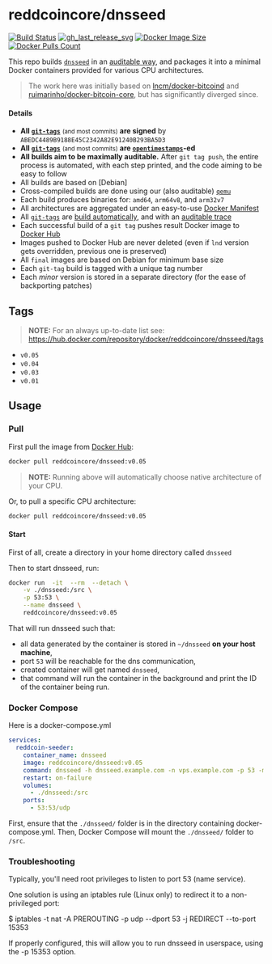 reddcoincore/dnsseed
=============

[![Build Status]][builds]
[![gh_last_release_svg]][gh_last_release_url]
[![Docker Image Size]][lnd-docker-hub]
[![Docker Pulls Count]][lnd-docker-hub]

[Build Status]: https://github.com/reddcoin-project/docker-dnsseed/workflows/Build%20&%20deploy%20on%20git%20tag%20push/badge.svg
[builds]: https://github.com/reddcoin-project/docker-dnsseed/actions?query=workflow%3A%22Build+%26+deploy+on+git+tag+push%22

[gh_last_release_svg]: https://img.shields.io/github/v/release/reddcoin-project/docker-dnsseed?sort=semver
[gh_last_release_url]: https://github.com/reddcoin-project/docker-dnsseed/releases/latest

[Docker Image Size]: https://img.shields.io/docker/image-size/reddcoincore/dnsseed
[Docker Pulls Count]: https://img.shields.io/docker/pulls/reddcoincore/dnsseed.svg?style=flat
[lnd-docker-hub]: https://hub.docker.com/repositories/reddcoincore/dnsseed


This repo builds [`dnsseed`] in an [auditable way](https://github.com/reddcoin-project/docker-dnsseed), and packages it into a minimal Docker containers provided for various CPU architectures.

[`dnsseed`]: https://github.com/reddcoin-project/reddcoin-dnsseed


> The work here was initially based on [lncm/docker-bitcoind](https://github.com/lncm/docker-bitcoind) and [ruimarinho/docker-bitcoin-core](https://github.com/ruimarinho/docker-bitcoin-core/), but has significantly diverged since.


#### Details

* **All [`git-tags`]** <small>(and most commits)</small> **are signed** by `ABEDC4489B9188E45C2342A82E91240B293BA5D3`
* **All [`git-tags`]** <small>(and most commits)</small> **are [`opentimestamps`]-ed**
* **All builds aim to be maximally auditable.**  After `git tag push`, the entire process is automated, with each step printed, and the code aiming to be easy to follow
* All builds are based on [Debian]
* Cross-compiled builds are done using our (also auditable) [`qemu`]
* Each build produces binaries for: `amd64`, `arm64v8`, and `arm32v7`
* All architectures are aggregated under an easy-to-use [Docker Manifest]
* All [`git-tags`] are [build automatically], and with an [auditable trace]
* Each successful build of a `git tag` pushes result Docker image to [Docker Hub]
* Images pushed to Docker Hub are never deleted (even if `lnd` version gets overridden, previous one is preserved)
* All `final` images are based on Debian for minimum base size
* Each `git-tag` build is tagged with a unique tag number
* Each _minor_ version is stored in a separate directory (for the ease of backporting patches)


[`git-tags`]: https://github.com/reddcoin-project/docker-dnsseed/tags
[`opentimestamps`]: https://github.com/opentimestamps/opentimestamps-client/blob/master/doc/git-integration.md#usage
[Alpine]: https://github.com/reddcoin-project/docker-dnsseed/blob/master/0.03/Dockerfile#L6
[`qemu`]: https://github.com/meeDamian/simple-qemu
[Docker Manifest]: https://github.com/reddcoin-project/docker-dnsseed/blob/master/.github/workflows/on-tag.yml#L171-L187
[build automatically]: https://github.com/reddcoin-project/docker-dnsseed/blob/master/.github/workflows/on-tag.yml
[auditable trace]: https://github.com/reddcoin-project/docker-dnsseed/actions/runs/9950306520?check_suite_focus=true
[Docker Hub]: https://github.com/reddcoin-project/docker-dnsseed/blob/master/.github/workflows/on-tag.yml#L168-L169
[Github Releases]: https://github.com/reddcoin-project/docker-dnsseed/blob/master/.github/workflows/on-tag.yml#L194-L195


## Tags

> **NOTE:** For an always up-to-date list see: https://hub.docker.com/repository/docker/reddcoincore/dnsseed/tags

* `v0.05`
* `v0.04`
* `v0.03`
* `v0.01`


## Usage

### Pull

First pull the image from [Docker Hub]:

```bash
docker pull reddcoincore/dnsseed:v0.05
```

> **NOTE:** Running above will automatically choose native architecture of your CPU.

[Docker Hub]: https://hub.docker.com/repository/docker/reddcoincore/dnsseed

Or, to pull a specific CPU architecture:

```bash
docker pull reddcoincore/dnsseed:v0.05
```

#### Start

First of all, create a directory in your home directory called `dnsseed`

Then to start dnsseed, run:

```bash
docker run  -it  --rm  --detach \
    -v ./dnsseed:/src \
    -p 53:53 \
    --name dnsseed \
    reddcoincore/dnsseed:v0.05
```

That will run dnsseed such that:

* all data generated by the container is stored in `~/dnsseed` **on your host machine**,
* port `53` will be reachable for the dns communication,
* created container will get named `dnsseed`,
* that command will run the container in the background and print the ID of the container being run.



### Docker Compose
Here is a docker-compose.yml
```yaml
services:
  reddcoin-seeder:
    container_name: dnsseed
    image: reddcoincore/dnsseed:v0.05
    command: dnsseed -h dnsseed.example.com -n vps.example.com -p 53 -m info@example.com -v 80001
    restart: on-failure
    volumes:
      - ./dnsseed:/src
    ports:
      - 53:53/udp
```
First, ensure that the `./dnsseed/` folder is in the directory containing docker-compose.yml.
Then, Docker Compose will mount the `./dnsseed/` folder to `/src`.

### Troubleshooting

Typically, you'll need root privileges to listen to port 53 (name service).

One solution is using an iptables rule (Linux only) to redirect it to
a non-privileged port:

$ iptables -t nat -A PREROUTING -p udp --dport 53 -j REDIRECT --to-port 15353

If properly configured, this will allow you to run dnsseed in userspace, using
the -p 15353 option.
